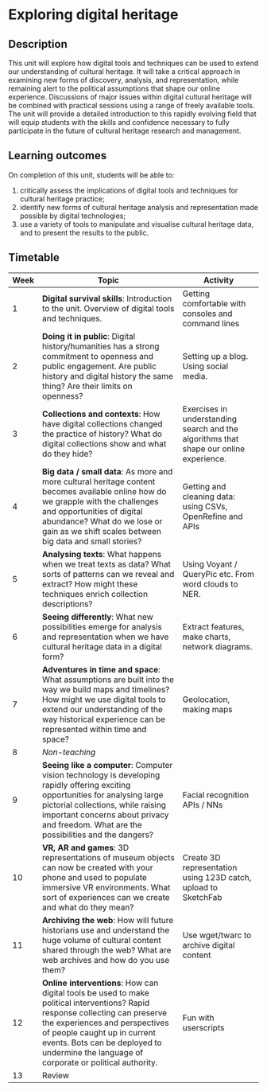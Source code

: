 # Exploring digital heritage

## Description
This unit will explore how digital tools and techniques can be used to extend our understanding of cultural heritage. It will take a critical approach in examining new forms of discovery, analysis, and representation, while remaining alert to the political assumptions that shape our online experience. Discussions of major issues within digital cultural heritage will be combined with practical sessions using a range of freely available tools. The unit will provide a detailed introduction to this rapidly evolving field that will equip students with the skills and confidence necessary to fully participate in the future of cultural heritage research and management. 

## Learning outcomes

On completion of this unit, students will be able to:

1. critically assess the implications of digital tools and techniques for cultural heritage practice;
2. identify new forms of cultural heritage analysis and representation made possible by digital technologies;
3. use a variety of tools to manipulate and visualise cultural heritage data, and to present the results to the public.

## Timetable

| Week  | Topic | Activity |
| ----- | ----- | ----- |
| 1  | **Digital survival skills**: Introduction to the unit. Overview of digital tools and techniques. | Getting comfortable with consoles and command lines |
| 2 | **Doing it in public**: Digital history/humanities has a strong commitment to openness and public engagement. Are public history and digital history the same thing? Are their limits on openness?  | Setting up a blog. Using social media. |
| 3 | **Collections and contexts**: How have digital collections changed the practice of history? What do digital collections show and what do they hide? | Exercises in understanding search and the algorithms that shape our online experience. |
| 4  | **Big data / small data**: As more and more cultural heritage content becomes available online how do we grapple with the challenges and opportunities of digital abundance? What do we lose or gain as we shift scales between big data and small stories? | Getting and cleaning data: using CSVs, OpenRefine and APIs |
| 5  | **Analysing texts**: What happens when we treat texts as data? What sorts of patterns can we reveal and extract? How might these techniques enrich collection descriptions? | Using Voyant / QueryPic etc. From word clouds to NER. |
| 6  | **Seeing differently**: What new possibilities emerge for analysis and representation when we have cultural heritage data in a digital form?  | Extract features, make charts, network diagrams. |
| 7  | **Adventures in time and space**: What assumptions are built into the way we build maps and timelines? How might we use digital tools to extend our understanding of the way historical experience can be represented within time and space? | Geolocation, making maps |
| 8  | *Non-teaching*  |  |
| 9  | **Seeing like a computer**: Computer vision technology is developing rapidly offering exciting opportunities for analysing large pictorial collections, while raising important concerns about privacy and freedom. What are the possibilities and the dangers? | Facial recognition APIs / NNs |
| 10  | **VR, AR and games**: 3D representations of museum objects can now be created with your phone and used to populate immersive VR environments. What sort of experiences can we create and what do they mean? | Create 3D representation using 123D catch, upload to SketchFab |
| 11  | **Archiving the web**: How will future historians use and understand the huge volume of cultural content shared through the web? What are web archives and how do you use them?  | Use wget/twarc to archive digital content |
| 12  | **Online interventions**: How can digital tools be used to make political interventions? Rapid response collecting can preserve the experiences and perspectives of people caught up in current events. Bots can be deployed to undermine the language of corporate or political authority. | Fun with userscripts |
| 13  | Review |  |